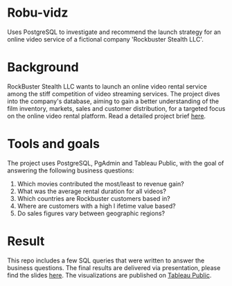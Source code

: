 # Robu-vidz
Uses PostgreSQL to investigate and recommend the launch strategy for an online video service of a fictional company 'Rockbuster Stealth LLC'.

# Background
RockBuster Stealth LLC wants to launch an online video rental service among the stiff competition of video streaming services.
The project dives into the company's database, aiming to gain a better understanding of the film inventory, markets, sales and customer distribution, for a targeted focus on the online video rental platform.
Read a detailed project brief [here](https://drive.google.com/file/d/1dHt2QoHRi1AS1ZcCnyH0Ay5Oe1eOylsu/view?usp=sharing).

# Tools and goals
The project uses PostgreSQL, PgAdmin and Tableau Public, with the goal of answering the following business questions:

1. Which movies contributed the most/least to revenue gain?
2. What was the average rental duration for all videos?
3. Which countries are Rockbuster customers based in?
4. Where are customers with a high l ifetime value based?
5. Do sales figures vary between geographic regions?

# Result
This repo includes a few SQL queries that were written to answer the business questions. 
The final results are delivered via presentation, please find the slides [here](https://www.canva.com/design/DAFwIzw9Uxw/SHx2TkNq0VH5uugLSXWUhw/edit?utm_content=DAFwIzw9Uxw&utm_campaign=designshare&utm_medium=link2&utm_source=sharebutton).
The visualizations are published on [Tableau Public](https://public.tableau.com/app/profile/xingcen.zhou7732/viz/InsightsRockbusterStealthLLC/Insights).
